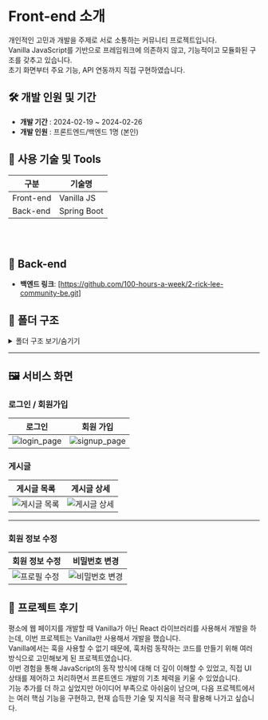 # Front-end 소개

개인적인 고민과 개발을 주제로 서로 소통하는 커뮤니티 프로젝트입니다.  
Vanilla JavaScript를 기반으로 프레임워크에 의존하지 않고, 기능적이고 모듈화된 구조를 갖추고 있습니다.  
초기 화면부터 주요 기능, API 연동까지 직접 구현하였습니다.


## 🛠️ 개발 인원 및 기간

- **개발 기간** : 2024-02-19 ~ 2024-02-26
- **개발 인원** : 프론트엔드/백엔드 1명 (본인)



## 🧰 사용 기술 및 Tools

| 구분        | 기술명 |
|-------------|--------|
| Front-end   | Vanilla JS |
| Back-end    | Spring Boot |
<br/>
<br/>


## 🔗 Back-end

- **백엔드 링크**: [https://github.com/100-hours-a-week/2-rick-lee-community-be.git]


## 📁 폴더 구조

<details>
<summary>폴더 구조 보기/숨기기</summary>

```
## 📁 폴더 구조

📦 src  
├─ 📂 app                         # 애플리케이션 전역 설정 (라우팅, 상태 등)  
├─ 📂 entities                   # 비즈니스 핵심 도메인  
│  ├─ 📂 post  
│  │  └─ 📂 api                  # 게시글 관련 API  
│  └─ 📂 user  
│     ├─ 📂 api                  # 유저 관련 API  
│     └─ 📂 model                # 유저 상태, 타입 관리  
├─ 📂 features                   # 기능 단위 모듈  
│  ├─ 📂 auth                    # 인증 기능  
│  │  ├─ 📂 login  
│  │  │  ├─ 📂 model            # 로그인 상태 및 비즈니스 로직  
│  │  │  └─ 📂 ui               # 로그인 화면 구성  
│  │  └─ 📂 signup  
│  │     ├─ 📂 model            # 회원가입 상태 및 로직  
│  │     └─ 📂 ui               # 회원가입 화면 구성  
│  ├─ 📂 post                    # 게시글 기능  
│  │  ├─ 📂 delete              # 게시글 삭제  
│  │  ├─ 📂 detail              # 게시글 상세  
│  │  ├─ 📂 list                # 게시글 목록  
│  │  └─ 📂 write               # 게시글 작성  
│  └─ 📂 profile                 # 프로필 관리 기능  
│     ├─ 📂 changePassword      # 비밀번호 변경  
│     └─ 📂 modify              # 회원 정보 수정  
├─ 📂 pages                      # 실제 라우터 페이지  
│  ├─ 📂 auth  
│  │  ├─ 📂 login               # 로그인 페이지  
│  │  └─ 📂 signup              # 회원가입 페이지  
│  ├─ 📂 post  
│  │  ├─ 📂 details             # 게시글 상세 페이지  
│  │  ├─ 📂 list                # 게시글 목록 페이지  
│  │  └─ 📂 write               # 게시글 작성 페이지  
│  └─ 📂 profile  
│     ├─ 📂 changePasswd        # 비밀번호 변경 페이지  
│     └─ 📂 modify              # 프로필 수정 페이지  
├─ 📂 shared                     # 공통 컴포넌트 및 정적 리소스  
│  ├─ 📂 assets  
│  │  └─ 📂 images              # 이미지 파일  
│  └─ 📂 components  
│     └─ 📂 Header              # 공용 헤더 컴포넌트  
└─ 📂 utilities                  # 공용 유틸 함수 모음  
   ├─ 📂 api                     # axios 등 API 설정  
   └─ 📂 image                  # 이미지 관련 유틸

```

</details>

---

## 🖼️ 서비스 화면
### 로그인 / 회원가입

| 로그인     | 회원 가입 |
|----------|--------|
| ![login_page](https://github.com/user-attachments/assets/f03d3a3e-0695-445e-99ae-e7a90758511b) | ![signup_page](https://github.com/user-attachments/assets/f166b8cf-a787-4232-9b0f-2ccb38083727) |


### 게시글

| 게시글 목록          | 게시글 상세  |
|--------------|--------|
| ![게시글 목록](https://github.com/user-attachments/assets/0ca43ae7-2efc-405c-b40e-75413af75bdc) | ![게시글 상세](https://github.com/user-attachments/assets/a44e21bc-5e23-46e9-b2b2-b82a073ddff2) |

---

### 회원 정보 수정

| 회원 정보 수정 | 비밀번호 변경 |
|------------------|--------|
| ![프로필 수정](https://github.com/user-attachments/assets/9b5d6c17-2fb1-4acb-ab89-76cbcabf6456) | ![비밀번호 변경](https://github.com/user-attachments/assets/4517333e-3cd3-420e-8567-8bda4a7b8b8c) |


## 💬 프로젝트 후기

평소에 웹 페이지를 개발할 때 Vanilla가 아닌 React 라이브러리를 사용해서 개발을 하는데, 이번 프로젝트는 Vanilla만 사용해서 개발을 했습니다.  
Vanilla에서는 훅을 사용할 수 없기 때문에, 훅처럼 동작하는 코드를 만들기 위해 여러 방식으로 고민해보게 된 프로젝트였습니다.  
이번 경험을 통해 JavaScript의 동작 방식에 대해 더 깊이 이해할 수 있었고, 직접 UI 상태를 제어하고 처리하면서 프론트엔드 개발의 기초 체력을 키울 수 있었습니다.  
기능 추가를 더 하고 싶었지만 아이디어 부족으로 아쉬움이 남으며, 다음 프로젝트에서는 여러 핵심 기능을 구현하고, 현재 습득한 기술 및 지식을 적극 활용해 나가고 싶습니다.
